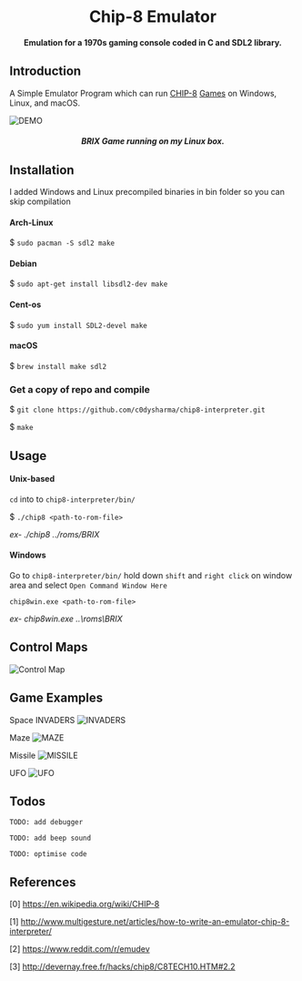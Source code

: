 <h1 align="center">
  Chip-8 Emulator
  <br>
</h1>

<h4 align="center">Emulation for a 1970s gaming console coded in C and SDL2 library.</h4>

## Introduction
A Simple Emulator Program which can run [CHIP-8](https://en.wikipedia.org/wiki/CHIP-8) [Games](https://github.com/shnupta/Chip-Emul8/tree/master/c8games) on Windows, Linux, and macOS.

![DEMO](Pictures/chip8-demo.gif)
<h4 align="center"><i>BRIX Game running on my Linux box.</i></h4>

## Installation
I added Windows and Linux precompiled binaries in bin folder so you can skip compilation
#### Arch-Linux
$ `sudo pacman -S sdl2 make`
#### Debian
$ `sudo apt-get install libsdl2-dev make`
#### Cent-os
$ `sudo yum install SDL2-devel make`
#### macOS
$ `brew install make sdl2`
### Get a copy of repo and compile
$ `git clone https://github.com/c0dysharma/chip8-interpreter.git`

$ `make`

## Usage
#### Unix-based
`cd` into to `chip8-interpreter/bin/`

$ `./chip8 <path-to-rom-file>`

  *ex- ./chip8 ../roms/BRIX*

#### Windows
Go to `chip8-interpreter/bin/` hold down `shift` and `right click` on window area and select `Open Command Window Here`

 `chip8win.exe <path-to-rom-file>`

  *ex- chip8win.exe ..\roms\BRIX*
  
## Control Maps
![Control Map](Pictures/controls.png)

## Game Examples
Space INVADERS
![INVADERS](Pictures/invaders.png)

Maze
![MAZE](Pictures/maze.png)

Missile
![MISSILE](Pictures/missile.png)

UFO
![UFO](Pictures/ufo.png)

## Todos
`TODO: add debugger`

`TODO: add beep sound`

`TODO: optimise code`

## References
[0] https://en.wikipedia.org/wiki/CHIP-8

[1] http://www.multigesture.net/articles/how-to-write-an-emulator-chip-8-interpreter/

[2] https://www.reddit.com/r/emudev

[3] http://devernay.free.fr/hacks/chip8/C8TECH10.HTM#2.2


